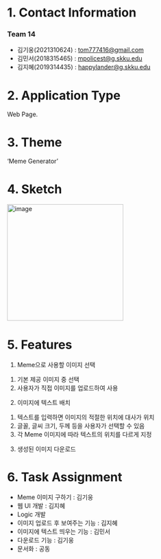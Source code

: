 # 1. Contact Information
### Team 14
- 김기웅(2021310624) : tom777416@gmail.com
- 김민서(2018315465) : mpolicest@g.skku.edu
- 김지혜(2019314435) : happylander@g.skku.edu


# 2. Application Type
Web Page.


# 3. Theme
‘Meme Generator’


# 4. Sketch
<img width="271" alt="image" src="https://user-images.githubusercontent.com/37893327/168531408-4387751a-89bb-4ef2-8e08-5d03dc750b5b.png">


# 5. Features
1. Meme으로 사용할 이미지 선택
  1) 기본 제공 이미지 중 선택
  2) 사용자가 직접 이미지를 업로드하여 사용
2. 이미지에 텍스트 배치
  1) 텍스트를 입력하면 이미지의 적절한 위치에 대사가 위치
  2) 글꼴, 글씨 크기, 두께 등을 사용자가 선택할 수 있음
  3) 각 Meme 이미지에 따라 텍스트의 위치를 다르게 지정
3. 생성된 이미지 다운로드
 

# 6. Task Assignment
- Meme 이미지 구하기 : 김기웅
- 웹 UI 개발 : 김지혜
- Logic 개발
- 이미지 업로드 후 보여주는 기능 : 김지혜
- 이미지에 텍스트 띄우는 기능 : 김민서
- 다운로드 기능 : 김기웅
- 문서화 : 공동
